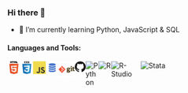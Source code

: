 ### Hi there 👋


- 🌱 I’m currently learning Python, JavaScript & SQL

#### Languages and Tools:

<img align="left" alt="HTML5" width="26px" src="https://raw.githubusercontent.com/github/explore/80688e429a7d4ef2fca1e82350fe8e3517d3494d/topics/html/html.png" />
<img align="left" alt="CSS3" width="26px" src="https://raw.githubusercontent.com/github/explore/80688e429a7d4ef2fca1e82350fe8e3517d3494d/topics/css/css.png" />
<img align="left" alt="JavaScript" width="26px" src="https://raw.githubusercontent.com/github/explore/80688e429a7d4ef2fca1e82350fe8e3517d3494d/topics/javascript/javascript.png" />
<img align="left" alt="SQL" width="26px" src="https://raw.githubusercontent.com/github/explore/80688e429a7d4ef2fca1e82350fe8e3517d3494d/topics/sql/sql.png" />
<img align="left" alt="Git" width="33px" src="https://raw.githubusercontent.com/github/explore/80688e429a7d4ef2fca1e82350fe8e3517d3494d/topics/git/git.png" />
<img align="left" alt="GitHub" width="22px" src="https://raw.githubusercontent.com/github/explore/78df643247d429f6cc873026c0622819ad797942/topics/github/github.png" />

<img align="left" alt="Python" width="26px" src="https://img.utdstc.com/icons/python.png:200" />
<img align="left" alt="R" width="26px" src="https://www.r-project.org/Rlogo.png" />
<img align="left" alt="R-Studio" width="60px" src="https://encrypted-tbn0.gstatic.com/images?q=tbn:ANd9GcQHz1k1JGDxm2N6tpZeb-0OgDqVg-RR1xZkvQ&usqp=CAU" />
<img align="left" alt="Stata" width="50px" src="https://encrypted-tbn0.gstatic.com/images?q=tbn:ANd9GcSzQRXakqMWMaZJCMG90rggwIzYoagZURqHkw&usqp=CAU" />




<!--
- 🔭 I’m currently working on ...
- 👯 I’m looking to collaborate on ...
- 🤔 I’m looking for help with ...
- 💬 Ask me about ...
- 📫 How to reach me: ...
- 😄 Pronouns: ...
- ⚡ Fun fact: ...
-->
